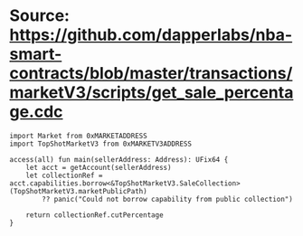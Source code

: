 # Source: https://github.com/dapperlabs/nba-smart-contracts/blob/master/transactions/marketV3/scripts/get_sale_percentage.cdc

```
import Market from 0xMARKETADDRESS
import TopShotMarketV3 from 0xMARKETV3ADDRESS

access(all) fun main(sellerAddress: Address): UFix64 {
    let acct = getAccount(sellerAddress)
    let collectionRef = acct.capabilities.borrow<&TopShotMarketV3.SaleCollection>(TopShotMarketV3.marketPublicPath)
        ?? panic("Could not borrow capability from public collection")
    
    return collectionRef.cutPercentage
}
```